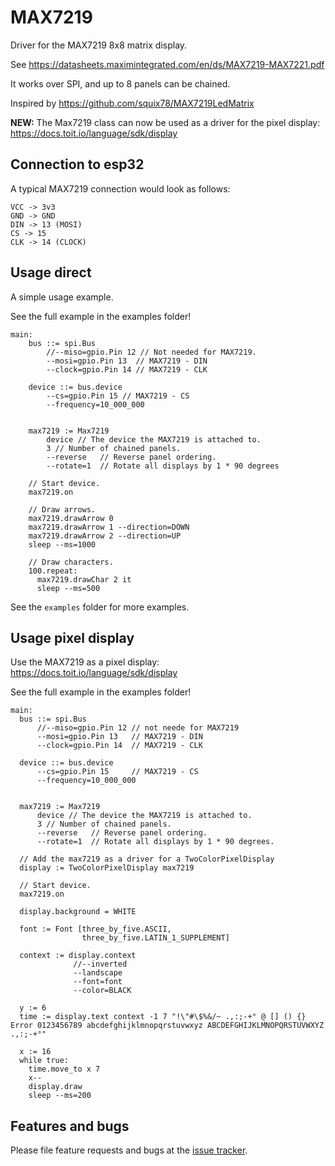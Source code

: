 # MAX7219
Driver for the MAX7219 8x8 matrix display.

See https://datasheets.maximintegrated.com/en/ds/MAX7219-MAX7221.pdf

It works over SPI, and up to 8 panels can be chained.

Inspired by https://github.com/squix78/MAX7219LedMatrix

**NEW:** The Max7219 class can now be used as a driver for the pixel display: https://docs.toit.io/language/sdk/display

## Connection to esp32

A typical MAX7219 connection would look as follows:
```
VCC -> 3v3
GND -> GND
DIN -> 13 (MOSI)
CS -> 15
CLK -> 14 (CLOCK)
```


## Usage direct
A simple usage example.

See the full example in the examples folder!
``` toit
main:
    bus ::= spi.Bus
        //--miso=gpio.Pin 12 // Not needed for MAX7219.
        --mosi=gpio.Pin 13  // MAX7219 - DIN
        --clock=gpio.Pin 14 // MAX7219 - CLK

    device ::= bus.device
        --cs=gpio.Pin 15 // MAX7219 - CS
        --frequency=10_000_000


    max7219 := Max7219
        device // The device the MAX7219 is attached to.
        3 // Number of chained panels.
        --reverse   // Reverse panel ordering.
        --rotate=1  // Rotate all displays by 1 * 90 degrees

    // Start device.
    max7219.on

    // Draw arrows.
    max7219.drawArrow 0
    max7219.drawArrow 1 --direction=DOWN
    max7219.drawArrow 2 --direction=UP
    sleep --ms=1000

    // Draw characters.
    100.repeat:
      max7219.drawChar 2 it
      sleep --ms=500
```

See the `examples` folder for more examples.

## Usage pixel display
Use the MAX7219 as a pixel display: https://docs.toit.io/language/sdk/display

See the full example in the examples folder!
```
main:
  bus ::= spi.Bus
      //--miso=gpio.Pin 12 // not neede for MAX7219
      --mosi=gpio.Pin 13   // MAX7219 - DIN
      --clock=gpio.Pin 14  // MAX7219 - CLK

  device ::= bus.device
      --cs=gpio.Pin 15     // MAX7219 - CS
      --frequency=10_000_000


  max7219 := Max7219
      device // The device the MAX7219 is attached to.
      3 // Number of chained panels.
      --reverse   // Reverse panel ordering.
      --rotate=1  // Rotate all displays by 1 * 90 degrees.

  // Add the max7219 as a driver for a TwoColorPixelDisplay
  display := TwoColorPixelDisplay max7219

  // Start device.
  max7219.on
  
  display.background = WHITE

  font := Font [three_by_five.ASCII,
                three_by_five.LATIN_1_SUPPLEMENT]

  context := display.context 
              //--inverted 
              --landscape
              --font=font
              --color=BLACK

  y := 6
  time := display.text context -1 7 "!\"#\$%&/~ .,:;-+° @ [] () {} Error 0123456789 abcdefghijklmnopqrstuvwxyz ABCDEFGHIJKLMNOPQRSTUVWXYZ .,:;-+°"

  x := 16
  while true:
    time.move_to x 7
    x--
    display.draw
    sleep --ms=200
```

## Features and bugs

Please file feature requests and bugs at the [issue tracker][tracker].

[tracker]: https://github.com/JWood48/toit-max7219/issues

